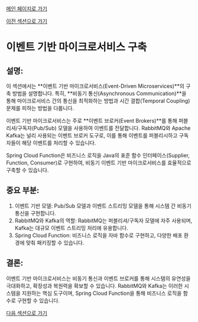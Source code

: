 [메인 페이지로 가기](main.md)

[이전 섹션으로 가기](section_10.md)

# 이벤트 기반 마이크로서비스 구축

## 설명:

이 섹션에서는 **이벤트 기반 마이크로서비스(Event-Driven Microservices)**의 구축 방법을 설명합니다. 특히, **비동기 통신(Asynchronous Communication)**을 통해 마이크로서비스 간의 통신을 최적화하는 방법과 시간 결합(Temporal Coupling) 문제를 피하는 방법을 다룹니다.

이벤트 기반 마이크로서비스는 주로 **이벤트 브로커(Event Brokers)**를 통해 퍼블리셔/구독자(Pub/Sub) 모델을 사용하여 이벤트를 전달합니다. RabbitMQ와 Apache Kafka는 널리 사용되는 이벤트 브로커 도구로, 이를 통해 이벤트를 퍼블리시하고 구독자들이 해당 이벤트를 처리할 수 있습니다.

Spring Cloud Function은 비즈니스 로직을 Java의 표준 함수 인터페이스(Supplier, Function, Consumer)로 구현하여, 비동기 이벤트 기반 마이크로서비스를 효율적으로 구축할 수 있습니다.

## 중요 부분:

 1. 이벤트 기반 모델: Pub/Sub 모델과 이벤트 스트리밍 모델을 통해 시스템 간 비동기 통신을 구현합니다.
 2. RabbitMQ와 Kafka의 역할: RabbitMQ는 퍼블리셔/구독자 모델에 자주 사용되며, Kafka는 대규모 이벤트 스트리밍 처리에 유용합니다.
 3. Spring Cloud Function: 비즈니스 로직을 자바 함수로 구현하고, 다양한 배포 환경에 맞춰 패키징할 수 있습니다.

## 결론:

이벤트 기반 마이크로서비스는 비동기 통신과 이벤트 브로커를 통해 시스템의 유연성을 극대화하고, 확장성과 복원력을 확보할 수 있습니다. RabbitMQ와 Kafka는 이러한 시스템을 지원하는 핵심 도구이며, Spring Cloud Function을 통해 비즈니스 로직을 함수로 구현할 수 있습니다.

[다음 섹션으로 가기](section_11-1.md)
